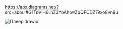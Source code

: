 https://app.diagrams.net/?src=about#G1TpVlH6LhZ3YpAhpwZqQFCDZ79xo8vn9u

![Плеер drawio](https://github.com/SharovSa/DenisVLCPlayer/assets/116020011/41bd36a3-2065-4565-9d5f-bad0afcdc205)

